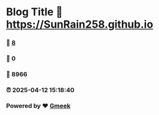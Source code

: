 # Blog Title :link: https://SunRain258.github.io 
### :page_facing_up: [8](https://SunRain258.github.io/tag.html) 
### :speech_balloon: 0 
### :hibiscus: 8966 
### :alarm_clock: 2025-04-12 15:18:40 
### Powered by :heart: [Gmeek](https://github.com/Meekdai/Gmeek)
